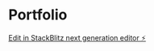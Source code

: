 # Portfolio

[Edit in StackBlitz next generation editor ⚡️](https://stackblitz.com/~/github.com/Saumya41/Portfolio)